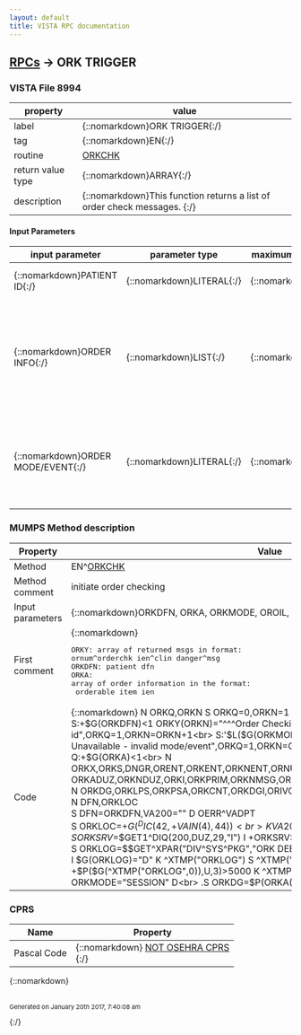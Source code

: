 ```yaml
---
layout: default
title: VISTA RPC documentation
---
```




## [RPCs](TableOfContent.md) &#8594; ORK TRIGGER 



### VISTA File 8994 


 property | value 
--- | --- 
 label | {::nomarkdown}ORK TRIGGER{:/}
 tag | {::nomarkdown}EN{:/}
 routine | [ORKCHK](http://code.osehra.org/dox/Routine_ORKCHK_source.html)
 return value type | {::nomarkdown}ARRAY{:/}
 description | {::nomarkdown}This function returns a list of order check messages.  {:/}

#### Input Parameters

| input parameter | parameter type | maximum data length | required | description | 
| --- | --- | --- | --- | --- | 
| {::nomarkdown}PATIENT ID{:/} | {::nomarkdown}LITERAL{:/} | {::nomarkdown}16{:/} | {::nomarkdown}true{:/} | {::nomarkdown}The record number from the Patient File [#2].{:/} | 
| {::nomarkdown}ORDER INFO{:/} | {::nomarkdown}LIST{:/} | {::nomarkdown}255{:/} | {::nomarkdown}true{:/} | {::nomarkdown}Array of order information in the format: orderable item #filler appnat't id^nat'l text^nat'l coding system^local id^local text^local codingsystemorder effective date/timeorder number.{:/} | 
| {::nomarkdown}ORDER MODE/EVENT{:/} | {::nomarkdown}LITERAL{:/} | {::nomarkdown}16{:/} | {::nomarkdown}true{:/} | {::nomarkdown}Indicates the mode or event which trigger the need for order checking.Set of codes including: DISPLAY, SELECT, ACCEPT, SESSION, NOTIF, ALL.{:/} | 


### MUMPS Method description

 Property | Value 
 --- | --- 
 Method | EN^[ORKCHK](http://code.osehra.org/dox/Routine_ORKCHK_source.html)
 Method comment | initiate order checking
 Input parameters | {::nomarkdown}ORKDFN, ORKA, ORKMODE, OROIL, ORDODSG{:/}
 First comment | {::nomarkdown}<pre>ORKY: array of returned msgs in format: ornum^orderchk ien^clin danger^msg<br/>ORKDFN: patient dfn<br/>ORKA: array of order information in the format:<br/> orderable item ien|<br/> display group-filler app|<br/> nat'l id^nat'l text^nat'l code sys^local id^local text^local code sys|<br/> effective d/t|<br/> order number|<br/> filler data (LR: specimen ien, PS: meds prev ordered during this session in format med1^med2^...)<br/>ORKMODE: mode/event trigger (DISPLAY,SELECT,ACCEPT,SESSION,ALL,NOTIF)<br/> PS: meds previously ordered during this session med1^med2^...<br/>OROIL: array containing the order info passed in (oly for ACCEPT mode)<br/>ORDODSG: flag that denotes if dosage checks should be performed<br/>         1 for perform dosage checks<br/>         0 for do not perform dosage checks</pre>{:/}
 Code | {::nomarkdown}  N ORKQ,ORKN S ORKQ=0,ORKN=1<br> S:+$G(ORKDFN)<1 ORKY(ORKN)="^^^Order Checking Unavailable - invalid patient id",ORKQ=1,ORKN=ORKN+1<br> S:'$L($G(ORKMODE)) ORKY(ORKN)="^^^Order Checking Unavailable - invalid mode/event",ORKQ=1,ORKN=ORKN+1<br> Q:$G(ORKQ)=1<br> Q:+$G(ORKA)<1<br> N ORKX,ORKS,DNGR,ORENT,ORKENT,ORKNENT,ORNUM,ORKOFF,ORKTMODE<br> N ORKADUZ,ORKNDUZ,ORKI,ORKPRIM,ORKNMSG,ORKMSG,ORKLOG,ORKLD,ORKLI,ORKOI<br> N ORKDG,ORKLPS,ORKPSA,ORKCNT,ORKDGI,ORIVORDR<br> M ^TMP("ORKA",$J)=ORKA<br> N DFN,ORKLOC<br> S DFN=ORKDFN,VA200="" D OERR^VADPT<br> S ORKLOC=+$G(^DIC(42,+VAIN(4),44))<br> K VA200,VAIN<br> N ORKSRV<br> S ORKSRV=$$GET1^DIQ(200,DUZ,29,"I") I +ORKSRV>0 S ORKSRV=$P(ORKSRV,U)<br> S ORKLOG=$$GET^XPAR("DIV^SYS^PKG","ORK DEBUG ENABLE/DISABLE",1,"I")<br> I $G(ORKLOG)="D" K ^XTMP("ORKLOG") S ^XTMP("ORKLOG",0)=""<br> I +$P($G(^XTMP("ORKLOG",0)),U,3)>5000 K ^XTMP("ORKLOG")<br> I ORKMODE="SESSION" D<br> .S ORKDG=$P(ORKA(1),"|",2)<br> .I $E($G(ORKDG),1,2)="PS" D<br> ..S ORKDGI=0,ORKDGI=$O(^ORD(100.98,"B","PHARMACY",ORKDGI))<br> ..K ^TMP("ORR",$J)<br> ..D EN^ORQ1(DFN_";DPT(",ORKDGI,11,"","","",0,0)<br> ..;store unsigned med orders in ^TMP("ORR",$J for processing in ORKPS<br> S (ORKX,ORIVORDR)="" F  S ORKX=$O(ORKA(ORKX)) Q:ORKX=""  D<br> .S ORKOI=$P(ORKA(ORKX),"|")<br> .;<br> .;log debug msgs if parameter is enabled:<br> .I $G(ORKLOG)="E" D<br> ..S ORKLD=$$NOW^XLFDT<br> ..S ORKLI=0<br> ..I +$P($G(^XTMP("ORKLOG",0)),U,3)<1 S $P(^XTMP("ORKLOG",0),U,3)=0<br> ..S ORKCNT=$P(^XTMP("ORKLOG",0),U,3)+1<br> ..S ^XTMP("ORKLOG",0)=$$FMADD^XLFDT(ORKLD,3,"","","")_U_ORKLD_U_ORKCNT<br> ..S ^XTMP("ORKLOG",ORKLD,ORKDFN,+$G(ORKOI),ORKMODE,DUZ,ORKLI)=ORKA(ORKX)<br> .;<br> .S ORKDG=$P(ORKA(ORKX),"|",2),ORKTMODE=""<br> .S ORKENT="USR^LOC.`"_+$G(ORKLOC)_"^SRV.`"_+$G(ORKSRV)_"^DIV^SYS^PKG"<br> .Q:'$L($G(ORKDG))<br> .;<br> .;if pharmacy order and multiple pharmacy orders in session add data node:<br> .I $E(ORKDG,1,2)="PS",($L($G(ORKPSA))) D<br> ..S $P(ORKA(ORKX),"|",6)=ORKPSA<br> .;<br> .S ORNUM=$P(ORKA(ORKX),"|",5)<br> .; get correct DUZ for notification processing if in NOTIF mode:<br> .I ORKMODE="NOTIF" D<br> ..S:+$G(ORNUM)>0 ORKNDUZ=$$ORDERER^ORQOR2(ORNUM) ;ordering provider<br> ..S:+$G(ORNUM)<1 ORKNDUZ=$P($$PRIM^ORQPTQ4(ORKDFN),U) ;prim provider<br> ..I +$G(ORKNDUZ)>0 D<br> ...S ORKSRV=$$GET1^DIQ(200,ORKNDUZ,29,"I") I +ORKSRV>0 S ORKSRV=$P(ORKSRV,U)<br> ...S ORKNENT="USR.`"_+ORKNDUZ_"^LOC.`"_+$G(ORKLOC)_"^SRV.`"_+$G(ORKSRV)_"^DIV^SYS^PKG"<br> ..S:+$G(ORKNDUZ)<1 ORKNENT="LOC.`"_+$G(ORKLOC)_"^DIV^SYS^PKG"<br> .S ORENT=$S(ORKMODE="NOTIF":ORKNENT,1:ORKENT)<br> .;<br> .;If the order is a delayed release order (NOTIF) process all nodes.<br> .;If it is a renewal, edit or delayed signature order (ALL) process all<br> .;modes except SESSION which gets processed just before signature:<br> .I ORKMODE="NOTIF"!(ORKMODE="ALL") S ORKTMODE=ORKMODE D<br> ..D EN^ORKCHK3(.ORKS,ORKDFN,ORKA(ORKX),ORENT,ORKTMODE)  ;DISPLAY<br> ..D EN^ORKCHK4(.ORKS,ORKDFN,ORKA(ORKX),ORENT,ORKTMODE,.OROIL,.ORIVORDR,.ORDODSG)  ;SELECT<br> ..D EN^ORKCHK5(.ORKS,ORKDFN,ORKA(ORKX),ORENT,ORKTMODE,.OROIL,.ORDODSG)  ;ACCEPT<br> ..I ORKMODE="NOTIF" D EN^ORKCHK6(.ORKS,ORKDFN,ORKA(ORKX),ORENT,ORKTMODE)  ;SESSION<br> ..S ORKMODE=ORKTMODE<br> .;<br> .;Process regular orders/modes:<br> .I '$L($G(ORKTMODE)) D<br> ..I ORKMODE="DISPLAY" D EN^ORKCHK3(.ORKS,ORKDFN,ORKA(ORKX),ORENT,ORKTMODE)<br> ..I ORKMODE="SELECT" D EN^ORKCHK4(.ORKS,ORKDFN,ORKA(ORKX),ORENT,ORKTMODE,.OROIL,.ORIVORDR,.ORDODSG)<br> ..I ORKMODE="ACCEPT" D EN^ORKCHK5(.ORKS,ORKDFN,ORKA(ORKX),ORENT,ORKTMODE,.OROIL,.ORDODSG)<br> ..I ORKMODE="SESSION" D EN^ORKCHK6(.ORKS,ORKDFN,ORKA(ORKX),ORENT,ORKTMODE)<br> S ORKX="",ORKI=1<br> F  S ORKX=$O(ORKS("ORK",ORKX)) Q:ORKX=""  D<br> .S ORKY(ORKI)=ORKS("ORK",ORKX)<br> .;S ORKY(ORKI)=$E(ORKS("ORK",ORKX),1,500)<br> .;<br> .;log debug msgs if parameter is enabled:<br> .I $G(ORKLOG)="E" D<br> ..S ORKLI=$G(ORKLI)+1<br> ..S ^XTMP("ORKLOG",$$NOW^XLFDT,ORKDFN,+$G(ORKOI),ORKMODE,DUZ,ORKLI)=ORKY(ORKI)<br> ..S $P(^XTMP("ORKLOG",0),U,3)=$P($G(^XTMP("ORKLOG",0)),U,3)+1<br> .;<br> .;send moderate and high danger order checks for delayed orders as notifications:<br> .I ORKMODE="NOTIF" S DNGR=$P(ORKY(ORKI),U,3) I $G(DNGR)<3 D<br> ..S ORKADUZ="",ORNUM=$P(ORKY(ORKI),U)<br> ..S:+$G(ORKNDUZ)>0 ORKADUZ(ORKNDUZ)=""<br> ..S ORKNMSG="Order check: "_$P(ORKY(ORKI),U,4)<br> ..D EN^ORB3(54,ORKDFN,$G(ORNUM),.ORKADUZ,ORKNMSG,"")<br> .S ORKI=ORKI+1<br> K ^TMP("ORKA",$J),^TMP("ORR",$J)<br> I $G(ORKLOG)="E" D<br> .S ORKLI=$G(ORKLI)+1<br> .S ^XTMP("ORKLOG",$$NOW^XLFDT,ORKDFN,+$G(ORKOI),ORKMODE,DUZ,ORKLI)="LEAVING ORDER CHECKING"<br> .S $P(^XTMP("ORKLOG",0),U,3)=$P($G(^XTMP("ORKLOG",0)),U,3)+1<br> D CHKRMT{:/}


### CPRS

 Name | Property 
 --- | --- 
 Pascal Code | {::nomarkdown} <a href="">NOT OSEHRA CPRS</a><br/>{:/}

{::nomarkdown} <br/><br/><p style="font-size: 11px">Generated on January 20th 2017, 7:40:08 am</p>{:/}